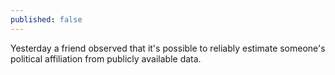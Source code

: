 ```yaml
---
published: false
---
```


Yesterday a friend observed that it's possible to reliably estimate someone's political affiliation from publicly available data.

